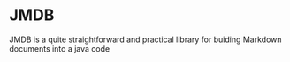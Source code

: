 # JMDB
JMDB is a quite straightforward and practical library for buiding Markdown documents into a java code
